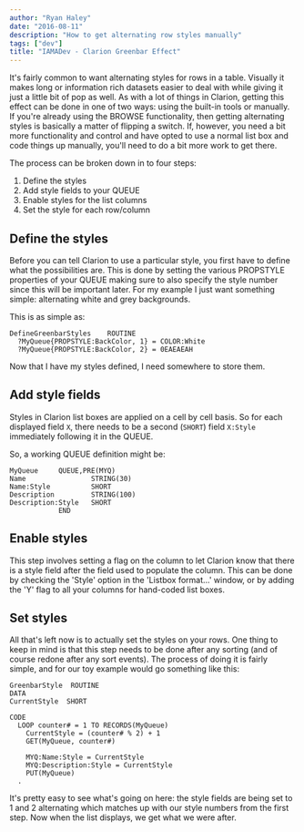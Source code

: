 ```yaml
---
author: "Ryan Haley"
date: "2016-08-11"
description: "How to get alternating row styles manually"
tags: ["dev"]
title: "IAMADev - Clarion Greenbar Effect"
---
```


It's fairly common to want alternating styles for rows in a table. Visually it makes long or
information rich datasets easier to deal with while giving it  just a little bit of
pop as well. As with a lot of things in Clarion, getting this effect can be done in one of two ways:
using the built-in tools or manually. If you're already using the BROWSE functionality,
then getting alternating styles is basically a matter of flipping a switch. If, however,
you need a bit more functionality and control and have opted to use a normal list box
and code things up manually, you'll need to do a bit more work to get there.

The process can be broken down in to four steps:

1. Define the styles
2. Add style fields to your QUEUE
3. Enable styles for the list columns
4. Set the style for each row/column

## Define the styles
Before you can tell Clarion to use a particular style, you first have to define what the
possibilities are. This is done by setting the various PROPSTYLE properties of your QUEUE
making sure to also specify the style number since this will be important later. For my
example I just want something simple: alternating white and grey backgrounds.

This is as simple as:

```clarion
DefineGreenbarStyles    ROUTINE
  ?MyQueue{PROPSTYLE:BackColor, 1} = COLOR:White
  ?MyQueue{PROPSTYLE:BackColor, 2} = 0EAEAEAH
```

Now that I have my styles defined, I need somewhere to store them.

## Add style fields
Styles in Clarion list boxes are applied on a cell by cell basis. So for each displayed
field `X`, there needs to be a second (`SHORT`) field `X:Style` immediately following it in the QUEUE.

So, a working QUEUE definition might be:

```clarion
MyQueue     QUEUE,PRE(MYQ)
Name                STRING(30)
Name:Style          SHORT
Description         STRING(100)
Description:Style   SHORT
            END
```

## Enable styles
This step involves setting a flag on the column to let Clarion know that there is a style
field after the field used to populate the column. This can be done by checking the
'Style' option in the 'Listbox format...' window, or by adding the 'Y' flag to all
your columns for hand-coded list boxes.

## Set styles
All that's left now is to actually set the styles on your rows. One thing to keep in
mind is that this step needs to be done after any sorting (and of course redone after any
sort events). The process of doing it is fairly simple, and for our toy example would go
something like this:

```clarion
GreenbarStyle  ROUTINE
DATA
CurrentStyle  SHORT

CODE
  LOOP counter# = 1 TO RECORDS(MyQueue)
    CurrentStyle = (counter# % 2) + 1
    GET(MyQueue, counter#)

    MYQ:Name:Style = CurrentStyle
    MYQ:Description:Style = CurrentStyle
    PUT(MyQueue)
  .
```

It's pretty easy to see what's going on here: the style fields are being set to 1 and
2 alternating which matches up with our style numbers from the first step. Now when the
list displays, we get what we were after.
